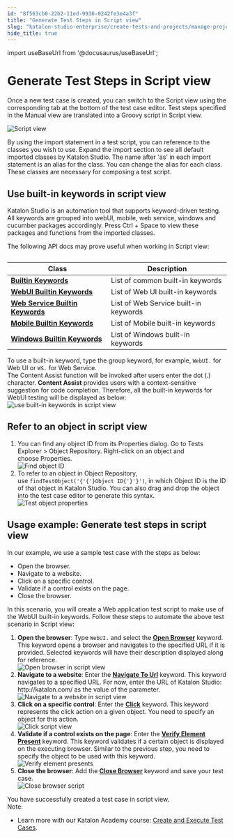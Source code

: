 ```yaml
---
id: "8f563cb0-22b2-11ed-9930-0242fe3e4a3f"
title: "Generate Test Steps in Script view"
slug: "katalon-studio-enterprise/create-tests-and-projects/manage-projects/create-test-case/generate-test-steps-in-script-view"
hide_title: true
---
```

import useBaseUrl from '@docusaurus/useBaseUrl';


# <a id="concept-7099" class="anchor_top_offset"/><a id="ariaid-title1" class="anchor_top_offset"/>Generate Test Steps in Script view

<p xmlns="http://www.w3.org/1999/xhtml" className="p">Once a new test case is created, you can switch to the&nbsp;<span className="ph uicontrol">Script view</span>&nbsp;using the corresponding tab at the bottom of the test case editor. Test steps specified in the&nbsp;<span className="ph uicontrol">Manual view</span>&nbsp;are translated&nbsp;into a&nbsp;Groovy script in&nbsp;<span className="ph uicontrol">Script view</span>.</p> 
<p xmlns="http://www.w3.org/1999/xhtml" className="p"><img className="image" src={useBaseUrl("/5754fa10-906b-11ec-ad3c-024208599ecc.png")} alt="Script view" /></p> 
<p xmlns="http://www.w3.org/1999/xhtml" className="p">By using the import statement in a test script, you can reference to the classes you wish to use. Expand the&nbsp;<span className="ph uicontrol">import</span> section to see all default imported classes by Katalon Studio. The name after 'as' in each import statement is an alias for the class. You can change the alias for each class. These classes are necessary for composing a test script.</p> 

## <a id="task-2325" class="anchor_top_offset"/>Use built-in keywords in script view

<section xmlns="http://www.w3.org/1999/xhtml" className="section context">Katalon Studio is an automation tool that supports keyword-driven testing. All keywords are grouped into webUI, mobile, web service, windows and cucumber packages accordingly. Press <span className="ph uicontrol">Ctrl</span> + <span className="ph uicontrol">Space</span> to view these packages and functions from the imported classes.<p className="p">The following API docs may prove useful when working in Script view:</p><div className="p"><table className="table"><caption /><colgroup><col /><col /></colgroup><thead className="thead"><tr className><th className="entry anchor_top_offset" id="task-2325__entry__1">Class</th><th className="entry anchor_top_offset" id="task-2325__entry__2">Description</th></tr></thead><tbody className="tbody"><tr className><td className="entry" headers="task-2325__entry__1 task-2325__entry__2 "><strong className="ph b"><a className="xref j-external-link" href="https://api-docs.katalon.com/com/kms/katalon/core/keyword/builtin/package-summary.html" target="_blank">Builtin Keywords</a></strong></td><td className="entry" headers="task-2325__entry__1 task-2325__entry__2 ">List of common built-in keywords</td></tr><tr className><td className="entry" headers="task-2325__entry__1 task-2325__entry__2 "><strong className="ph b"><a className="xref j-external-link" href="https://api-docs.katalon.com/com/kms/katalon/core/webui/keyword/builtin/package-summary.html" target="_blank">WebUI Builtin Keywords</a></strong></td><td className="entry" headers="task-2325__entry__1 task-2325__entry__2 ">List of Web UI built-in keywords</td></tr><tr className><td className="entry" headers="task-2325__entry__1 task-2325__entry__2 "><strong className="ph b"><a className="xref j-external-link" href="https://api-docs.katalon.com/com/kms/katalon/core/webservice/keyword/builtin/package-summary.html" target="_blank">Web Service Builtin Keywords</a></strong></td><td className="entry" headers="task-2325__entry__1 task-2325__entry__2 ">List of Web Service built-in keywords</td></tr><tr className><td className="entry" headers="task-2325__entry__1 task-2325__entry__2 "><strong className="ph b"><a className="xref j-external-link" href="https://api-docs.katalon.com/com/kms/katalon/core/mobile/keyword/builtin/package-summary.html" target="_blank">Mobile Builtin Keywords</a></strong></td><td className="entry" headers="task-2325__entry__1 task-2325__entry__2 ">List of Mobile built-in keywords</td></tr><tr className><td className="entry" headers="task-2325__entry__1 task-2325__entry__2 "><strong className="ph b"><a className="xref j-external-link" href="https://api-docs.katalon.com/com/kms/katalon/core/windows/keyword/builtin/package-summary.html" target="_blank">Windows Builtin Keywords</a></strong></td><td className="entry" headers="task-2325__entry__1 task-2325__entry__2 ">List of Windows built-in keywords</td></tr></tbody></table></div></section> 
<div xmlns="http://www.w3.org/1999/xhtml" className="li step p"><span className="ph cmd">To use a built-in keyword, type the group keyword, for example,&nbsp;<code className="ph codeph">WebUI.</code>&nbsp;for Web UI or&nbsp;<code className="ph codeph">WS.</code>&nbsp;for Web Service.</span><div className="itemgroup info">The&nbsp;<span className="ph uicontrol">Content Assist</span>&nbsp;function will be invoked after users enter the dot (.) character.&nbsp;<strong className="ph b"><span className="ph uicontrol">Content Assist</span></strong>&nbsp;provides users with a context-sensitive suggestion for code completion. Therefore, all the built-in keywords for WebUI testing will be displayed as below:</div><div className="itemgroup info"><img className="image" src={useBaseUrl("/8f5b6cd0-22b2-11ed-9930-0242fe3e4a3f.png")} alt="use built-in keywords in script view" /></div></div>

## <a id="task-3349" class="anchor_top_offset"/>Refer to an object in script view

<ol xmlns="http://www.w3.org/1999/xhtml" className="ol steps"><li className="li step stepexpand"><span className="ph cmd">You can find any object ID from its Properties dialog. Go to&nbsp;<span className="ph uicontrol">Tests Explorer</span> &gt; <span className="ph uicontrol">Object Repository</span>. Right-click on an object and choose&nbsp;<span className="ph uicontrol">Properties</span>.</span><div className="itemgroup info"><img className="image" width={300} src={useBaseUrl("/8f58fbd0-22b2-11ed-9930-0242fe3e4a3f.png")} alt="Find object ID" /></div></li><li className="li step stepexpand"><span className="ph cmd">To refer to an object in&nbsp;<span className="ph uicontrol">Object Repository</span>, use&nbsp;<code className="ph codeph">findTestObject('{'{'}Object ID{'}'}')</code>, in which&nbsp;<span className="ph uicontrol">Object ID</span>&nbsp;is the ID of that object in <span className="ph">Katalon Studio</span>. You can also drag and drop the object into the test case editor to generate this syntax.</span><div className="itemgroup info"><img className="image" width={500} src={useBaseUrl("/8f585f90-22b2-11ed-9930-0242fe3e4a3f.png")} alt="Test object properties" /></div></li></ol> 

## <a id="task-475" class="anchor_top_offset"/>Usage example: Generate test steps in script view

<section xmlns="http://www.w3.org/1999/xhtml" className="section context">   <p className="p">In our example, we use a sample test case with the steps as below:</p>   <ul className="ul"><li className="li">Open the browser.</li><li className="li">Navigate to a website.</li><li className="li">Click on a specific control.</li><li className="li">Validate if a control exists on the page.</li><li className="li">Close the browser.</li></ul>   <p className="p">In this scenario, you will create a Web application test script to make use of the WebUI built-in keywords. Follow these steps to automate the above test scenario in&nbsp;<span className="ph uicontrol">Script view</span>:</p> </section> 
<ol xmlns="http://www.w3.org/1999/xhtml" className="ol steps"><li className="li step stepexpand"><span className="ph cmd"><strong className="ph b">Open the browser</strong>: Type&nbsp;<code className="ph codeph">WebUI.</code>&nbsp;and select the&nbsp;<strong className="ph b"><a className="xref" href="/docs/legacy/katalon-studio-enterprise/keywords/web-ui-keywords/webui-open-browser">Open Browser</a></strong>&nbsp;keyword. This keyword opens a browser and navigates to the specified URL if it is provided.&nbsp;Selected keywords will have their description displayed along for reference.</span><div className="itemgroup info"><img className="image" src={useBaseUrl("/8f5eef40-22b2-11ed-9930-0242fe3e4a3f.png")} alt="Open browser in script view" /></div></li><li className="li step stepexpand"><span className="ph cmd"><strong className="ph b">Navigate to a website</strong>: Enter the&nbsp;<strong className="ph b"><a className="xref" href="/docs/legacy/katalon-studio-enterprise/keywords/web-ui-keywords/webui-navigate-to-url">Navigate To Url</a></strong>&nbsp;keyword. This keyword navigates to a specified URL. For now, enter the URL of <span className="ph">Katalon Studio</span>: <span className="ph">http://katalon.com/</span> as the value of the parameter.</span><div className="itemgroup info"><img className="image" src={useBaseUrl("/8f694f80-22b2-11ed-9930-0242fe3e4a3f.png")} alt="Navigate to a website in script view" /></div></li><li className="li step stepexpand"><span className="ph cmd"><strong className="ph b">Click on a specific control</strong>: Enter the&nbsp;<strong className="ph b"><a className="xref" href="/docs/legacy/katalon-studio-enterprise/keywords/web-ui-keywords/webui-click">Click</a></strong>&nbsp;keyword. This keyword represents the click action on a given object. You need to specify an object for this action.</span><div className="itemgroup info"><img className="image" src={useBaseUrl("/8f5cf370-22b2-11ed-9930-0242fe3e4a3f.png")} alt="Click script view" /></div></li><li className="li step stepexpand"><span className="ph cmd"><strong className="ph b">Validate if a control exists on the page</strong>: Enter the&nbsp;<strong className="ph b"><a className="xref" href="/docs/legacy/katalon-studio-enterprise/keywords/web-ui-keywords/webui-verify-element-present">Verify Element Present</a></strong>&nbsp;keyword. This keyword validates if a certain object is displayed on the executing browser.&nbsp;Similar to the previous step, you need to specify the object to be used with this keyword.</span><div className="itemgroup info"><img className="image" src={useBaseUrl("/8f62bfd0-22b2-11ed-9930-0242fe3e4a3f.png")} alt="Verify element presents" /></div></li><li className="li step stepexpand"><span className="ph cmd"><strong className="ph b">Close the browser</strong>: Add the&nbsp;<strong className="ph b"><a className="xref" href="/docs/legacy/katalon-studio-enterprise/keywords/web-ui-keywords/webui-close-browser">Close Browser</a></strong>&nbsp;keyword and save your test case.</span><div className="itemgroup info"><img className="image" src={useBaseUrl("/8f59e630-22b2-11ed-9930-0242fe3e4a3f.png")} alt="Close browser script" /></div></li></ol> 
<section xmlns="http://www.w3.org/1999/xhtml" className="section result">You have successfully created a test case in script view.<div className="note note note_note"><span className="note__title">Note:</span> <ul className="ul"><li className="li"><p className="p">Learn more with our <span className="ph">Katalon Academy</span> course:&nbsp;<a className="xref j-external-link" href="https://academy.katalon.com/courses/create-execute-test-cases/?utm_source=kat_docs_create&utm_medium=bottom_link&utm_campaign=academy_promotion" target="_blank">Create and Execute Test Cases</a>.</p></li></ul></div></section> 
